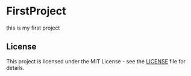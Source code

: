 # FirstProject
this is my first project

## License

This project is licensed under the MIT License - see the [LICENSE](LICENSE) file for details.
